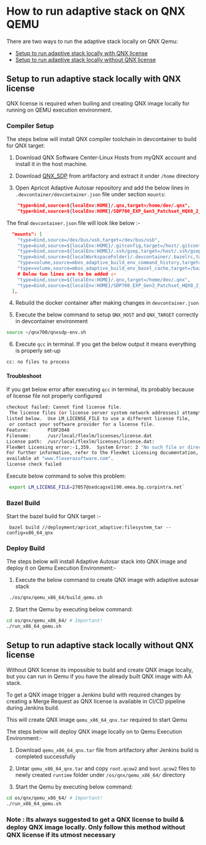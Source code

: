 # How to run adaptive stack on QNX QEMU

There are two ways to run the adaptive stack locally on QNX Qemu:

* [Setup to run adaptive stack locally with QNX license](#setup-to-run-adaptive-stack-locally-with-QNX-license)
* [Setup to run adaptive stack locally without QNX license](#setup-to-run-adaptive-stack-locally-with-QNX-license)

## Setup to run adaptive stack locally with QNX license

QNX license is required when builing and creating QNX image locally for running on QEMU execution environment.

### Compiler Setup

The steps below will install QNX compiler toolchain in devcontainer to build for QNX target:

1. Download QNX Software Center-Linux Hosts from myQNX account and install it in the host machine.

2. Download [QNX_SDP](https://artifact.swf.daimler.com/webapp/#/artifacts/browse/tree/General/apricotbscqal/tools/sdp/7.0.0/SDP700_EXP_Gen3_Patchset_HQX0_2_ES_5_1_20210211_Updated.tar.gz)
   from artifactory and extract it under `/home` directory

3. Open Apricot Adaptive Autosar repository and add the below lines in `.devcontainer/devcontainer.json` file under section `mounts`:

```json
    "type=bind,source=${localEnv:HOME}/.qnx,target=/home/dev/.qnx",
    "type=bind,source=${localEnv:HOME}/SDP700_EXP_Gen3_Patchset_HQX0_2_ES_5_1_20210211_Updated,target=/home/dev/qnx700"
```

The final `devcontainer.json` file will look like below :-

```json
  "mounts": [
    "type=bind,source=/dev/bus/usb,target=/dev/bus/usb",
    "type=bind,source=${localEnv:HOME}/.gitconfig,target=/host/.gitconfig",
    "type=bind,source=${localEnv:HOME}/.ssh/gsep,target=/host/.ssh/gsep",
    "type=bind,source=${localWorkspaceFolder}/.devcontainer/.bazelrc,target=/etc/bazel.bazelrc",
    "type=volume,source=mbos_adaptive_build_env_command_history,target=/command_history",
    "type=volume,source=mbos_adaptive_build_env_bazel_cache,target=/bazel_cache",
    # Below two lines are to be added :-
    "type=bind,source=${localEnv:HOME}/.qnx,target=/home/dev/.qnx",
    "type=bind,source=${localEnv:HOME}/SDP700_EXP_Gen3_Patchset_HQX0_2_ES_5_1_20210211_Updated,target=/home/dev/qnx700"
  ],
```

4. Rebuild the docker container after making changes in `devcontainer.json`

5. Execute the below command to setup `QNX_HOST` and `QNX_TARGET` correctly in devcontainer environment

```bash
source ~/qnx700/qnxsdp-env.sh
```

6. Execute `qcc` in terminal. If you get the below output it means everything is properly set-up

```bash
cc: no files to process
```

#### Troubleshoot

If you get below error after executing `qcc` in terminal, its probably because of license file not properly configured

```bash
checkout failed: Cannot find license file.
 The license files (or license server system network addresses) attempted are 
listed below.  Use LM_LICENSE_FILE to use a different license file,
 or contact your software provider for a license file.
Feature:       P10F2048
Filename:      /usr/local/flexlm/licenses/license.dat
License path:  /usr/local/flexlm/licenses/license.dat:
FlexNet Licensing error:-1,359.  System Error: 2 "No such file or directory"
For further information, refer to the FlexNet Licensing documentation,
available at "www.flexerasoftware.com".
license check failed
```

Execute below command to solve this problem:

```bash
 export LM_LICENSE_FILE=27057@sedcagse1190.emea.bg.corpintra.net`
```

### Bazel Build

Start the bazel build for QNX target :-

```bazel
 bazel build //deployment/apricot_adaptive:filesystem_tar --config=x86_64_qnx
```

### Deploy Build

The steps below will install Adaptive Autosar stack into QNX image and deploy it on Qemu Execution Environment:-

1. Execute the below command to create QNX image with adaptive autosar stack

```bash
 ./os/qnx/qemu_x86_64/build_qemu.sh
```

2. Start the Qemu by executing below command:

```bash
cd os/qnx/qemu_x86_64/ # Important!
./run_x86_64_qemu.sh
```

## Setup to run adaptive stack locally without QNX license

Without QNX license its impossible to build and create QNX image locally, but you can run in Qemu if you have the already built QNX image with AA stack.

To get a QNX image trigger a Jenkins build with required changes by creating a Merge Request as QNX license is available in CI/CD pipeline during Jenkins build.

This will create QNX image `qemu_x86_64_qnx.tar` required to start Qemu

The steps below will deploy QNX image locally on to Qemu Execution Environment:-

1. Download `qemu_x86_64_qnx.tar` file from artifactory after Jenkins build is completed successfully

2. Untar `qemu_x86_64_qnx.tar` and copy `root.qcow2` and `boot.qcow2` files to newly created `runtime` folder under `/os/qnx/qemu_x86_64/` directory

3. Start the Qemu by executing below command:

```bash
cd os/qnx/qemu_x86_64/ # Important!
./run_x86_64_qemu.sh
```

### Note : Its always suggested to get a QNX license to build & deploy QNX image locally. Only follow this method without QNX license if its utmost necessary
